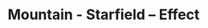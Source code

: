 ---
title: Mountain - Starfield – Effect
builder: true
type: coming-soon

# Content section
sections:
  - headerSection
  - servicesSection
  - subscribeSection
  - contactSection
  - mapSection

# Background effect
starfieldEffect: 
  enable: true
  speed: 2
  density: 115
  backgroundColor: "#0a0a0a"
  starColor: "rgb(222,222,222)"

---